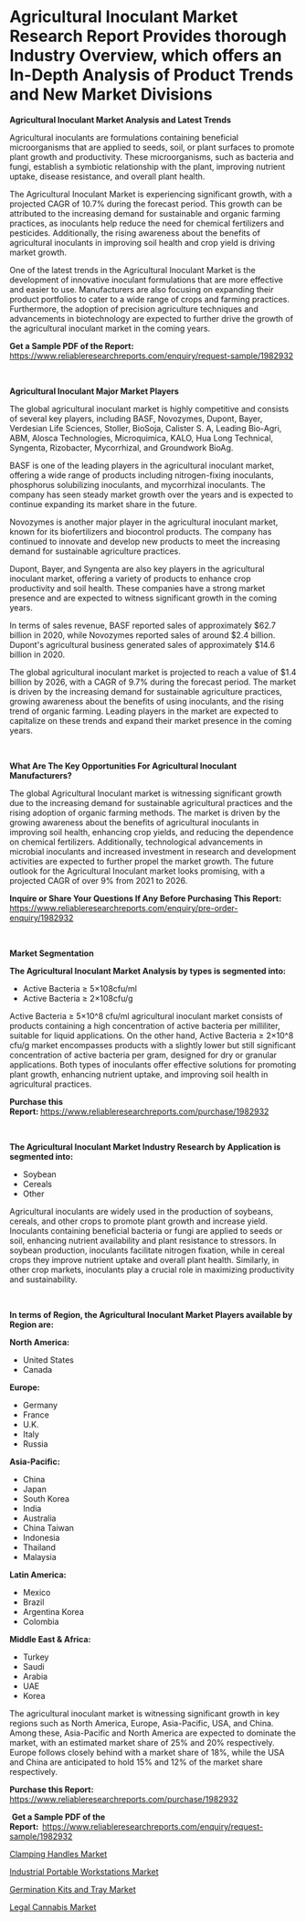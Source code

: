 <p><h1>Agricultural Inoculant Market Research Report Provides thorough Industry Overview, which offers an In-Depth Analysis of Product Trends and New Market Divisions</h1></p><p><strong>Agricultural Inoculant Market Analysis and Latest Trends</strong></p>
<p><p>Agricultural inoculants are formulations containing beneficial microorganisms that are applied to seeds, soil, or plant surfaces to promote plant growth and productivity. These microorganisms, such as bacteria and fungi, establish a symbiotic relationship with the plant, improving nutrient uptake, disease resistance, and overall plant health.</p><p>The Agricultural Inoculant Market is experiencing significant growth, with a projected CAGR of 10.7% during the forecast period. This growth can be attributed to the increasing demand for sustainable and organic farming practices, as inoculants help reduce the need for chemical fertilizers and pesticides. Additionally, the rising awareness about the benefits of agricultural inoculants in improving soil health and crop yield is driving market growth.</p><p>One of the latest trends in the Agricultural Inoculant Market is the development of innovative inoculant formulations that are more effective and easier to use. Manufacturers are also focusing on expanding their product portfolios to cater to a wide range of crops and farming practices. Furthermore, the adoption of precision agriculture techniques and advancements in biotechnology are expected to further drive the growth of the agricultural inoculant market in the coming years.</p></p>
<p><strong>Get a Sample PDF of the Report:&nbsp;</strong> <a href="https://www.reliableresearchreports.com/enquiry/request-sample/1982932">https://www.reliableresearchreports.com/enquiry/request-sample/1982932</a></p>
<p>&nbsp;</p>
<p><strong>Agricultural Inoculant Major Market Players</strong></p>
<p><p>The global agricultural inoculant market is highly competitive and consists of several key players, including BASF, Novozymes, Dupont, Bayer, Verdesian Life Sciences, Stoller, BioSoja, Calister S. A, Leading Bio-Agri, ABM, Alosca Technologies, Microquimica, KALO, Hua Long Technical, Syngenta, Rizobacter, Mycorrhizal, and Groundwork BioAg.</p><p>BASF is one of the leading players in the agricultural inoculant market, offering a wide range of products including nitrogen-fixing inoculants, phosphorus solubilizing inoculants, and mycorrhizal inoculants. The company has seen steady market growth over the years and is expected to continue expanding its market share in the future.</p><p>Novozymes is another major player in the agricultural inoculant market, known for its biofertilizers and biocontrol products. The company has continued to innovate and develop new products to meet the increasing demand for sustainable agriculture practices.</p><p>Dupont, Bayer, and Syngenta are also key players in the agricultural inoculant market, offering a variety of products to enhance crop productivity and soil health. These companies have a strong market presence and are expected to witness significant growth in the coming years.</p><p>In terms of sales revenue, BASF reported sales of approximately $62.7 billion in 2020, while Novozymes reported sales of around $2.4 billion. Dupont's agricultural business generated sales of approximately $14.6 billion in 2020.</p><p>The global agricultural inoculant market is projected to reach a value of $1.4 billion by 2026, with a CAGR of 9.7% during the forecast period. The market is driven by the increasing demand for sustainable agriculture practices, growing awareness about the benefits of using inoculants, and the rising trend of organic farming. Leading players in the market are expected to capitalize on these trends and expand their market presence in the coming years.</p></p>
<p>&nbsp;</p>
<p><strong>What Are The Key Opportunities For Agricultural Inoculant Manufacturers?</strong></p>
<p><p>The global Agricultural Inoculant market is witnessing significant growth due to the increasing demand for sustainable agricultural practices and the rising adoption of organic farming methods. The market is driven by the growing awareness about the benefits of agricultural inoculants in improving soil health, enhancing crop yields, and reducing the dependence on chemical fertilizers. Additionally, technological advancements in microbial inoculants and increased investment in research and development activities are expected to further propel the market growth. The future outlook for the Agricultural Inoculant market looks promising, with a projected CAGR of over 9% from 2021 to 2026.</p></p>
<p><strong>Inquire or Share Your Questions If Any Before Purchasing This Report:</strong> <a href="https://www.reliableresearchreports.com/enquiry/pre-order-enquiry/1982932">https://www.reliableresearchreports.com/enquiry/pre-order-enquiry/1982932</a></p>
<p>&nbsp;</p>
<p><strong>Market Segmentation</strong></p>
<p><strong>The Agricultural Inoculant Market Analysis by types is segmented into:</strong></p>
<p><ul><li>Active Bacteria ≥ 5×108cfu/ml</li><li>Active Bacteria ≥ 2×108cfu/g</li></ul></p>
<p><p>Active Bacteria ≥ 5×10^8 cfu/ml agricultural inoculant market consists of products containing a high concentration of active bacteria per milliliter, suitable for liquid applications. On the other hand, Active Bacteria ≥ 2×10^8 cfu/g market encompasses products with a slightly lower but still significant concentration of active bacteria per gram, designed for dry or granular applications. Both types of inoculants offer effective solutions for promoting plant growth, enhancing nutrient uptake, and improving soil health in agricultural practices.</p></p>
<p><strong>Purchase this Report:&nbsp;</strong><a href="https://www.reliableresearchreports.com/purchase/1982932">https://www.reliableresearchreports.com/purchase/1982932</a></p>
<p>&nbsp;</p>
<p><strong>The Agricultural Inoculant Market Industry Research by Application is segmented into:</strong></p>
<p><ul><li>Soybean</li><li>Cereals</li><li>Other</li></ul></p>
<p><p>Agricultural inoculants are widely used in the production of soybeans, cereals, and other crops to promote plant growth and increase yield. Inoculants containing beneficial bacteria or fungi are applied to seeds or soil, enhancing nutrient availability and plant resistance to stressors. In soybean production, inoculants facilitate nitrogen fixation, while in cereal crops they improve nutrient uptake and overall plant health. Similarly, in other crop markets, inoculants play a crucial role in maximizing productivity and sustainability.</p></p>
<p>&nbsp;</p>
<p><strong>In terms of Region, the Agricultural Inoculant Market Players available by Region are:</strong></p>
<p>
    <p> <strong> North America: </strong>
        <ul>
            <li>United States</li>
            <li>Canada</li>
        </ul>
        </p> 
    <p> <strong> Europe: </strong>
        <ul>
            <li>Germany</li>
            <li>France</li>
            <li>U.K.</li>
            <li>Italy</li>
            <li>Russia</li>
        </ul>
        </p> 
    <p> <strong> Asia-Pacific: </strong>
        <ul>
            <li>China</li>
            <li>Japan</li>
            <li>South Korea</li>
            <li>India</li>
            <li>Australia</li>
            <li>China Taiwan</li>
            <li>Indonesia</li>
            <li>Thailand</li>
            <li>Malaysia</li>
        </ul>
        </p> 
    <p> <strong> Latin America: </strong>
        <ul>
            <li>Mexico</li>
            <li>Brazil</li>
            <li>Argentina Korea</li>
            <li>Colombia</li>
        </ul>
        </p> 
    <p> <strong> Middle East & Africa: </strong>
        <ul>
            <li>Turkey</li>
            <li>Saudi</li>
            <li>Arabia</li>
            <li>UAE</li>
            <li>Korea</li>
        </ul>
    </p>
    </p>
<p><p>The agricultural inoculant market is witnessing significant growth in key regions such as North America, Europe, Asia-Pacific, USA, and China. Among these, Asia-Pacific and North America are expected to dominate the market, with an estimated market share of 25% and 20% respectively. Europe follows closely behind with a market share of 18%, while the USA and China are anticipated to hold 15% and 12% of the market share respectively.</p></p>
<p><strong>Purchase this Report: </strong><a href="https://www.reliableresearchreports.com/purchase/1982932">https://www.reliableresearchreports.com/purchase/1982932</a></p>
<p>&nbsp;<strong>Get a Sample PDF of the Report:&nbsp;&nbsp;</strong><a href="https://www.reliableresearchreports.com/enquiry/request-sample/1982932">https://www.reliableresearchreports.com/enquiry/request-sample/1982932</a></p>
<p><strong></strong></p>
<p><p><a href="https://spotless-saver-8fd.notion.site/Insights-into-Clamping-Handles-Market-Size-Analysing-Market-Share-Trends-and-Growth-from-2024-to--3784c3cf47334b87ae215a67a6c4e4f9">Clamping Handles Market</a></p><p><a href="https://view.publitas.com/reportprime-1/industrial-portable-workstations-market-research-report-unlocks-analysis-on-the-market-financial-status-market-size-and-market-revenue-upto-2031/">Industrial Portable Workstations Market</a></p><p><a href="https://github.com/nathandecarvalho/Market-Research-Report-List-2/blob/main/germination-kits-and-tray-market.md">Germination Kits and Tray Market</a></p><p><a href="https://github.com/julyju69/Market-Research-Report-List-2/blob/main/legal-cannabis-market.md">Legal Cannabis Market</a></p></p>